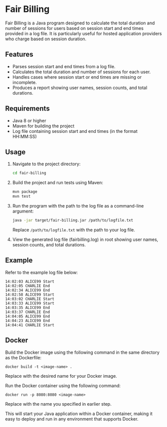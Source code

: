 # Fair Billing

Fair Billing is a Java program designed to calculate the total duration and number of sessions for users based on session start and end times provided in a log file. It is particularly useful for hosted application providers who charge based on session duration.

## Features

- Parses session start and end times from a log file.
- Calculates the total duration and number of sessions for each user.
- Handles cases where session start or end times are missing or incomplete.
- Produces a report showing user names, session counts, and total durations.

## Requirements

- Java 8 or higher
- Maven for building the project
- Log file containing session start and end times (in the format HH:MM:SS)

## Usage

1. Navigate to the project directory:

    ```bash
    cd fair-billing
    ```

2. Build the project and run tests using Maven:

    ```bash
    mvn package
    mvn test
    ```

3. Run the program with the path to the log file as a command-line argument:

    ```bash
    java -jar target/fair-billing.jar /path/to/logfile.txt
    ```

   Replace `/path/to/logfile.txt` with the path to your log file.

4. View the generated log file (fairbilling.log) in root showing user names, session counts, and total durations.
 
## Example

Refer to the example log file below:
```
14:02:03 ALICE99 Start
14:02:05 CHARLIE End
14:02:34 ALICE99 End
14:02:58 ALICE99 Start
14:03:02 CHARLIE Start
14:03:33 ALICE99 Start
14:03:35 ALICE99 End
14:03:37 CHARLIE End
14:04:05 ALICE99 End
14:04:23 ALICE99 End
14:04:41 CHARLIE Start
```

## Docker

Build the Docker image using the following command in the same directory as the Dockerfile:
```
docker build -t <image-name> .
```
Replace <image-name> with the desired name for your Docker image.

Run the Docker container using the following command:
```
docker run -p 8080:8080 <image-name>
```
Replace <image-name> with the name you specified in earlier step.

This will start your Java application within a Docker container, making it easy to deploy and run in any environment that supports Docker.